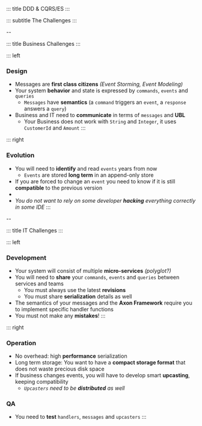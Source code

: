 <!-- slide template="[[tpl-intermediate-subtitle]]" bg="[[holisticon-bg.svg]]" data-background-opacity=".2" -->

::: title
DDD & CQRS/ES
:::

::: subtitle
The Challenges
:::

--
<!-- slide template="[[tpl-col-1-1]]" bg="[[holisticon-bg.svg]]" -->

::: title
Business Challenges
:::

::: left

### Design

+ Messages are **first class citizens** _(Event Storming, Event Modeling)_
+ Your system **behavior** and state is expressed by `commands`, `events` and `queries`
  + `Messages` have **semantics** (a `command` triggers an `event`, a `response` answers a `query`)
+ Business and IT need to **communicate** in terms of `messages` and **UBL**
  + Your Business does not work with `String` and `Integer`, it uses `CustomerId` and `Amount`
:::

::: right
### Evolution

+ You will need to **identify** and read `events` years from now
  + `Events` are stored **long term** in an append-only store
+ If you are forced to change an `event` you need to know if it is still **compatible** to the previous version
+ <i class="fa fa-ellipsis-h" aria-hidden="true"></i>
+ _You do not want to rely on some developer **hacking** everything correctly in some IDE_
:::

--

<!-- slide template="[[tpl-col-1-1]]" bg="[[holisticon-bg.svg]]" -->

::: title
IT Challenges
:::

::: left

### Development

+ Your system will consist of multiple **micro-services** _(polyglot?)_ 
+ You will need to **share** your `commands`, `events` and `queries` between services and teams
  + You must always use the latest **revisions**
  + You must share **serialization** details as well
+ The semantics of your messages and the **Axon Framework** require you to implement specific handler functions
+ You must not make any **mistakes**!
:::

::: right
### Operation

+ No overhead: high **performance** serialization
+ Long term storage: You want to have a **compact storage format** that does not waste precious disk space
+ If business changes events, you will have to develop smart **upcasting**, keeping compatibility
  + _`Upcasters` need to be **distributed** as well_

### QA

+ You need to **test** `handlers`, `messages` and `upcasters`
:::
